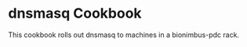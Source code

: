 dnsmasq Cookbook
=================
This cookbook rolls out dnsmasq to machines in a bionimbus-pdc rack.
